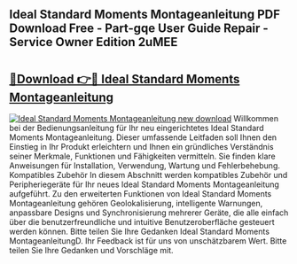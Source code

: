 ## Ideal Standard Moments Montageanleitung PDF Download Free - Part-gqe User Guide Repair - Service Owner Edition 2uMEE

# <h2><a href="http://df8tis6.blite.top/?on=Ideal+Standard+Moments+Montageanleitung">🔗Download 👉🔴 Ideal Standard Moments Montageanleitung</a></h2>

[![Ideal Standard Moments Montageanleitung new download](https://i.imgur.com/lujVjoI.png)](http://df8tis6.blite.top/?on=Ideal+Standard+Moments+Montageanleitung)
Willkommen bei der Bedienungsanleitung für Ihr neu eingerichtetes Ideal Standard Moments Montageanleitung. Dieser umfassende Leitfaden soll Ihnen den Einstieg in Ihr Produkt erleichtern und Ihnen ein gründliches Verständnis seiner Merkmale, Funktionen und Fähigkeiten vermitteln. Sie finden klare Anweisungen für Installation, Verwendung, Wartung und Fehlerbehebung. Kompatibles Zubehör In diesem Abschnitt werden kompatibles Zubehör und Peripheriegeräte für Ihr neues Ideal Standard Moments Montageanleitung aufgeführt. Zu den erweiterten Funktionen von Ideal Standard Moments Montageanleitung gehören Geolokalisierung, intelligente Warnungen, anpassbare Designs und Synchronisierung mehrerer Geräte, die alle einfach über die benutzerfreundliche und intuitive Benutzeroberfläche gesteuert werden können. Bitte teilen Sie Ihre Gedanken Ideal Standard Moments MontageanleitungD. Ihr Feedback ist für uns von unschätzbarem Wert. Bitte teilen Sie Ihre Gedanken und Vorschläge mit.
